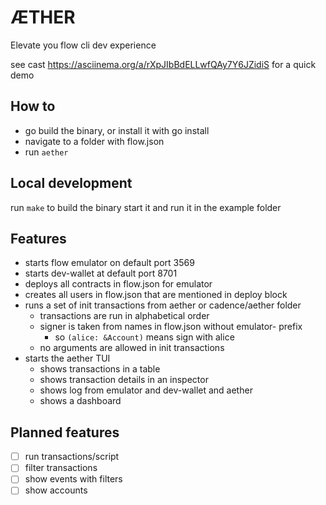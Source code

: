 # ÆTHER

Elevate you flow cli dev experience

see cast <https://asciinema.org/a/rXpJIbBdELLwfQAy7Y6JZidiS> for a quick demo

## How to

- go build the binary, or install it with go install
- navigate to a folder with flow.json
- run `aether`

## Local development

run `make` to build the binary start it and run it in the example folder

## Features

- starts flow emulator on default port 3569
- starts dev-wallet at default port 8701
- deploys all contracts in flow.json for emulator
- creates all users in flow.json that are mentioned in deploy block
- runs a set of init transactions from aether or cadence/aether folder
  - transactions are run in alphabetical order
  - signer is taken from names in flow.json without emulator- prefix
    - so `(alice: &Account)` means sign with alice
  - no arguments are allowed in init transactions
- starts the aether TUI
  - shows transactions in a table
  - shows transaction details in an inspector
  - shows log from emulator and dev-wallet and aether
  - shows a dashboard

## Planned features

- [ ] run transactions/script
- [ ] filter transactions
- [ ] show events with filters
- [ ] show accounts
